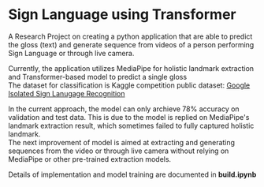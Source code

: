 # Sign Language using Transformer

A Research Project on creating a python application that are able to predict the gloss (text) and generate sequence from videos of a person performing Sign Language or through live camera. 

Currently, the application utilizes MediaPipe for holistic landmark extraction and Transformer-based model to predict a single gloss<br>
The dataset for classification is Kaggle competition public dataset: [Google Isolated Sign Lanugage Recognition](https://www.kaggle.com/competitions/asl-signs)

In the current approach, the model can only archieve 78% accuracy on validation and test data. This is due to the model is replied on MediaPipe's landmark extraction result, which sometimes failed to fully captured holistic landmark. <br>
The next improvement of model is aimed at extracting and generating sequences from the video or through live camera without relying on MediaPipe or other pre-trained extraction models.

Details of implementation and model training are documented in **build.ipynb**
